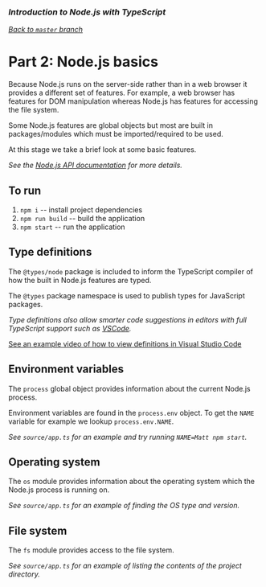 ### _Introduction to Node.js with TypeScript_

_[Back to `master` branch](https://github.com/DunedinJS/typescript-nodejs-intro)_

# Part 2: Node.js basics

Because Node.js runs on the server-side rather than in a web browser it provides
a different set of features.
For example, a web browser has features for DOM manipulation whereas Node.js has
features for accessing the file system.

Some Node.js features are global objects but most are built in packages/modules
which must be imported/required to be used.

At this stage we take a brief look at some basic features.

_See the [Node.js API documentation](https://nodejs.org/dist/latest-v6.x/docs/api/) for more details._

## To run

1. `npm i` -- install project dependencies
1. `npm run build` -- build the application
1. `npm start` -- run the application

## Type definitions

The `@types/node` package is included to inform the TypeScript compiler of how
the built in Node.js features are typed.

The `@types` package namespace is used to publish types for JavaScript packages.

_Type definitions also allow smarter code suggestions in editors with full
TypeScript support such as [VSCode](https://code.visualstudio.com/)._

[See an example video of how to view definitions in Visual Studio Code](https://youtu.be/LjoXtkFpkAc)

## Environment variables

The `process` global object provides information about the current Node.js process.

Environment variables are found in the `process.env` object.
To get the `NAME` variable for example we lookup `process.env.NAME`.

_See `source/app.ts` for an example and try running `NAME=Matt npm start`._

## Operating system

The `os` module provides information about the operating system which the Node.js process is running on.

_See `source/app.ts` for an example of finding the OS type and version._

## File system

The `fs` module provides access to the file system.

_See `source/app.ts` for an example of listing the contents of the project directory._

